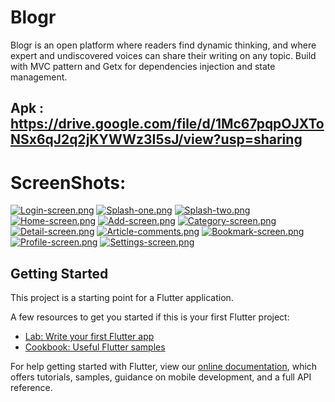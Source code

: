 # Blogr

Blogr is an open platform where readers find dynamic thinking, and where expert and undiscovered voices can share their writing on any topic.
Build with MVC pattern and Getx for dependencies injection and state management.

## Apk : https://drive.google.com/file/d/1Mc67pqpOJXToNSx6qJ2q2jKYWWz3I5sJ/view?usp=sharing

# ScreenShots:

[![Login-screen.png](https://i.postimg.cc/Gtn8GY55/Login-screen.png)](https://postimg.cc/k6wgdV9Q)
[![Splash-one.png](https://i.postimg.cc/hjGWMPXb/Splash-one.png)](https://postimg.cc/f31rRsjJ)
[![Splash-two.png](https://i.postimg.cc/tRwQtbpW/Splash-two.png)](https://postimg.cc/XXfz4TZY)
[![Home-screen.png](https://i.postimg.cc/6QPJjxnk/Home-screen.png)](https://postimg.cc/CZbQ5tv7)
[![Add-screen.png](https://i.postimg.cc/65cPbNNM/Add-screen.png)](https://postimg.cc/vc1XDkTn)
[![Category-screen.png](https://i.postimg.cc/hG1QTMmQ/Category-screen.png)](https://postimg.cc/bGdvjx3q)
[![Detail-screen.png](https://i.postimg.cc/MK1BzWGY/Detail-screen.png)](https://postimg.cc/zVXvjYKL)
[![Article-comments.png](https://i.postimg.cc/4xBm3nRp/Article-comments.png)](https://postimg.cc/w1R6fqvB)
[![Bookmark-screen.png](https://i.postimg.cc/VsW1wp8C/Bookmark-screen.png)](https://postimg.cc/Jt0ScTtr)
[![Profile-screen.png](https://i.postimg.cc/d1Q6yhhv/Profile-screen.png)](https://postimg.cc/sB85FDP0)
[![Settings-screen.png](https://i.postimg.cc/50WpVFq9/Settings-screen.png)](https://postimg.cc/PLK1bJR0)

## Getting Started

This project is a starting point for a Flutter application.

A few resources to get you started if this is your first Flutter project:

- [Lab: Write your first Flutter app](https://flutter.dev/docs/get-started/codelab)
- [Cookbook: Useful Flutter samples](https://flutter.dev/docs/cookbook)

For help getting started with Flutter, view our
[online documentation](https://flutter.dev/docs), which offers tutorials,
samples, guidance on mobile development, and a full API reference.
